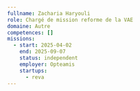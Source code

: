 ```yaml
---
fullname: Zacharia Haryouli
role: Chargé de mission reforme de la VAE
domaine: Autre
competences: []
missions:
  - start: 2025-04-02
    end: 2025-09-07
    status: independent
    employer: Opteamis
    startups:
      - reva
---
```

